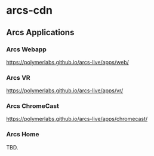 # arcs-cdn

## Arcs Applications

### Arcs Webapp

https://polymerlabs.github.io/arcs-live/apps/web/

### Arcs VR

https://polymerlabs.github.io/arcs-live/apps/vr/

### Arcs ChromeCast

https://polymerlabs.github.io/arcs-live/apps/chromecast/

### Arcs Home

TBD.
